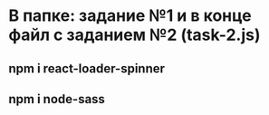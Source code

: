 # В папке: задание №1 и в конце файл с заданием №2 (task-2.js)
## npm i react-loader-spinner
## npm i node-sass
